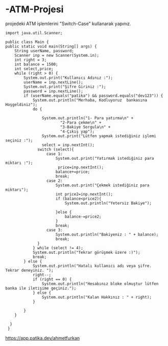 # -ATM-Projesi
projedeki ATM işlemlerini "Switch-Case" kullanarak yapınız.

    import java.util.Scanner;

    public class Main {
    public static void main(String[] args) {
        String userName, password;
        Scanner inp = new Scanner(System.in);
        int right = 3;
        int balance = 1500;
        int select,price;
        while (right > 0) {
            System.out.print("Kullanıcı Adınız :");
            userName = inp.nextLine();
            System.out.print("Şifre Giriniz :");
            password = inp.nextLine();
            if (userName.equals("patika") && password.equals("dev123")) {
                System.out.println("Merhaba, Kodluyoruz  bankasına Hoşgeldiniz");
                do {

                    System.out.println("1- Para yatırma\n" +
                            "2-Para çekme\n" +
                            "3-Bakiye Sorgula\n" +
                            "4-Çıkış yap");
                    System.out.print("Lütfen yapmak istediğiniz işlemi seçiniz :");
                    select = inp.nextInt();
                  switch (select){
                      case 1:
                          System.out.print("Yatırmak istediğiniz para miktarı :");
                           price=inp.nextInt();
                          balance+=price;
                          break;
                      case 2:
                          System.out.print("Çekmek istediğiniz para miktarı");
                          int price2=inp.nextInt();
                          if (balance<price2){
                              System.out.println("Yetersiz Bakiye");

                          }else {
                              balance-=price2;
                          }
                          break;
                      case 3:
                          System.out.println("Bakiyeniz : " + balance);
                          break;
                  }
                } while (select != 4);
                System.out.println("Tekrar görüşmek üzere :)");
                break;
            } else {
                System.out.println("Hatalı kullanıcı adı veya şifre. Tekrar deneyiniz. ");
                right--;
                if (right == 0) {
                    System.out.println("Hesabınız bloke olmuştur lütfen banka ile iletişime geçiniz.");
                } else {
                    System.out.println("Kalan Hakkınız : " + right);
                }

            }
        }

      }
     }
https://app.patika.dev/ahmetfurkan
